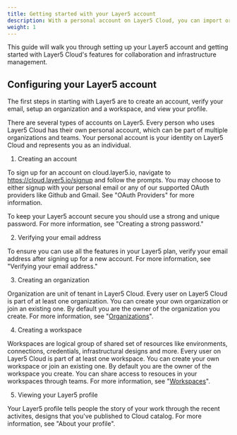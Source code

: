```yaml
---
title: Getting started with your Layer5 account
description: With a personal account on Layer5 Cloud, you can import or create infrastructural designs, collaborate with others through workspaces and teams, and more.
weight: 1
---
```


This guide will walk you through setting up your Layer5 account and getting started with Layer5 Cloud's features for collaboration and infrastructure management.

## Configuring your Layer5 account

The first steps in starting with Layer5 are to create an account, verify your email, setup an organization and a workspace, and view your profile.

There are several types of accounts on Layer5. Every person who uses Layer5 Cloud has their own personal account, which can be part of multiple organizations and teams. Your personal account is your identity on Layer5 Cloud and represents you as an individual.

1. Creating an account

To sign up for an account on cloud.layer5.io, navigate to <https://cloud.layer5.io/signup> and follow the prompts.
You may choose to either signup with your personal email or any of our supported OAuth providers like Github and Gmail. See "OAuth Providers" for more information.

To keep your Layer5 account secure you should use a strong and unique password. For more information, see "Creating a strong password."

2. Verifying your email address

To ensure you can use all the features in your Layer5 plan, verify your email address after signing up for a new account. For more information, see "Verifying your email address."

<!-- considering we would want to use 2FA in future
4. Configuring two-factor authentication

Two-factor authentication, or 2FA, is an extra layer of security used when logging into websites or apps. We strongly urge you to configure 2FA for the safety of your account. For more information, see "About two-factor authentication."

Optionally, after you have configured 2FA, add a passkey to your account to enable a secure, passwordless login. For more information, see "About passkeys" and "Managing your passkeys." -->

3. Creating an organization

Organization are unit of tenant in Layer5 Cloud. Every user on Layer5 Cloud is part of at least one organization. You can create your own organization or join an existing one. By default you are the owner of the organization you create. For more information, see "[Organizations](/cloud/identity/organizations/)".


4. Creating a workspace

Workspaces are logical group of shared set of resources like environments, connections, credentials, infrastructural designs and more. Every user on Layer5 Cloud is part of at least one workspace. You can create your own workspace or join an existing one. By default you are the owner of the workspace you create. You can share access to resouces in your workspaces through teams. For more information, see "[Workspaces](/cloud/workspaces/)".

5. Viewing your Layer5 profile

Your Layer5 profile tells people the story of your work through the recent activites, designs that you've published to Cloud catalog. For more information, see "About your profile".
